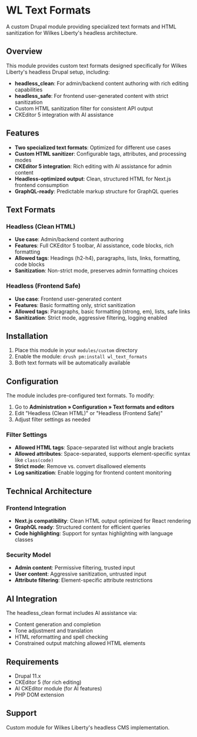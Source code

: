 # WL Text Formats

A custom Drupal module providing specialized text formats and HTML sanitization for Wilkes Liberty's headless architecture.

## Overview

This module provides custom text formats designed specifically for Wilkes Liberty's headless Drupal setup, including:

- **headless_clean**: For admin/backend content authoring with rich editing capabilities
- **headless_safe**: For frontend user-generated content with strict sanitization
- Custom HTML sanitization filter for consistent API output
- CKEditor 5 integration with AI assistance

## Features

- **Two specialized text formats**: Optimized for different use cases
- **Custom HTML sanitizer**: Configurable tags, attributes, and processing modes
- **CKEditor 5 integration**: Rich editing with AI assistance for admin content
- **Headless-optimized output**: Clean, structured HTML for Next.js frontend consumption
- **GraphQL-ready**: Predictable markup structure for GraphQL queries

## Text Formats

### Headless (Clean HTML)
- **Use case**: Admin/backend content authoring
- **Features**: Full CKEditor 5 toolbar, AI assistance, code blocks, rich formatting
- **Allowed tags**: Headings (h2-h4), paragraphs, lists, links, formatting, code blocks
- **Sanitization**: Non-strict mode, preserves admin formatting choices

### Headless (Frontend Safe)
- **Use case**: Frontend user-generated content
- **Features**: Basic formatting only, strict sanitization
- **Allowed tags**: Paragraphs, basic formatting (strong, em), lists, safe links
- **Sanitization**: Strict mode, aggressive filtering, logging enabled

## Installation

1. Place this module in your `modules/custom` directory
2. Enable the module: `drush pm:install wl_text_formats`
3. Both text formats will be automatically available

## Configuration

The module includes pre-configured text formats. To modify:

1. Go to **Administration » Configuration » Text formats and editors**
2. Edit "Headless (Clean HTML)" or "Headless (Frontend Safe)"
3. Adjust filter settings as needed

### Filter Settings
- **Allowed HTML tags**: Space-separated list without angle brackets
- **Allowed attributes**: Space-separated, supports element-specific syntax like `class(code)`
- **Strict mode**: Remove vs. convert disallowed elements
- **Log sanitization**: Enable logging for frontend content monitoring

## Technical Architecture

### Frontend Integration
- **Next.js compatibility**: Clean HTML output optimized for React rendering
- **GraphQL ready**: Structured content for efficient queries
- **Code highlighting**: Support for syntax highlighting with language classes

### Security Model
- **Admin content**: Permissive filtering, trusted input
- **User content**: Aggressive sanitization, untrusted input
- **Attribute filtering**: Element-specific attribute restrictions

## AI Integration

The headless_clean format includes AI assistance via:
- Content generation and completion
- Tone adjustment and translation
- HTML reformatting and spell checking
- Constrained output matching allowed HTML elements

## Requirements

- Drupal 11.x
- CKEditor 5 (for rich editing)
- AI CKEditor module (for AI features)
- PHP DOM extension

## Support

Custom module for Wilkes Liberty's headless CMS implementation.
